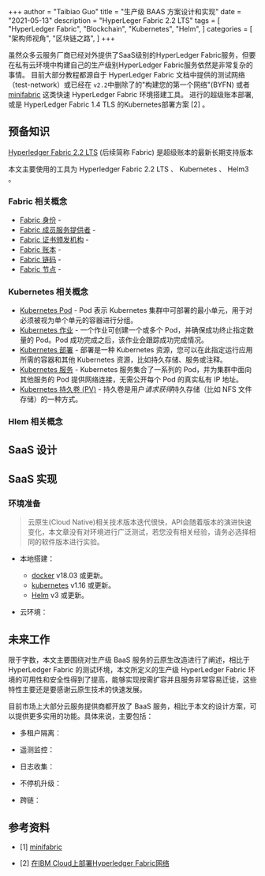 +++
author = "Taibiao Guo"
title = "生产级 BAAS 方案设计和实现"
date = "2021-05-13"
description = "HyperLeger Fabric 2.2 LTS"
tags = [
    "HyperLedger Fabric",
    "Blockchain",
    "Kubernetes",
    "Helm",
]
categories = [
    "架构师视角",
    "区块链之路",
]
+++

虽然众多云服务厂商已经对外提供了SaaS级别的HyperLedger Fabric服务，但要在私有云环境中构建自己的生产级别HyperLedger Fabric服务依然是非常复杂的事情。
目前大部分教程都源自于 HyperLedger Fabric 文档中提供的测试网络（test-network）或已经在 `v2.2`中删除了的"构建您的第一个网络"(BYFN) 或者 
[minifabric](https://github.com/hyperledger-labs/minifabric) 这类快速 HyperLedger Fabric 环境搭建工具。
进行的超级账本部署, 或是 HyperLedger Fabric 1.4 TLS 的Kubernetes部署方案 [2] 。

## 预备知识

[Hyperledger Fabric 2.2 LTS](https://www.hyperledger.org/blog/2020/07/20/new-release-hyperledger-fabric-2-2-lts) (后续简称 Fabric) 是超级账本的最新长期支持版本

本文主要使用的工具为 Hyperledger Fabric 2.2 LTS 、 Kubernetes 、 Helm3 。

### Fabric 相关概念

* [Fabric 身份](https://hyperledger-fabric.readthedocs.io/zh_CN/release-2.2/identity/identity.html) - 
* [Fabric 成员服务提供者](https://hyperledger-fabric.readthedocs.io/zh_CN/release-2.2/membership/membership.html) - 
* [Fabric 证书颁发机构](https://hyperledger-fabric-ca.readthedocs.io/en/latest/users-guide.html) - 
* [Fabric 账本](https://hyperledger-fabric.readthedocs.io/zh_CN/release-2.2/membership/membership.html) - 
* [Fabric 链码](https://hyperledger-fabric.readthedocs.io/zh_CN/release-2.2/smartcontract/smartcontract.html) - 
* [Fabric 节点](https://hyperledger-fabric.readthedocs.io/zh_CN/release-2.2/peers/peers.html) - 

### Kubernetes 相关概念

* [Kubernetes Pod](https://kubernetes.io/docs/concepts/workloads/pods/pod/) - Pod 表示 Kubernetes 集群中可部署的最小单元，用于对必须被视为单个单元的容器进行分组。
* [Kubernetes 作业](https://kubernetes.io/docs/concepts/workloads/controllers/jobs-run-to-completion/) - 一个作业可创建一个或多个 Pod，并确保成功终止指定数量的 Pod。Pod 成功完成之后，该作业会跟踪成功完成情况。
* [Kubernetes 部署](https://kubernetes.io/docs/concepts/workloads/controllers/deployment/) - 部署是一种 Kubernetes 资源，您可以在此指定运行应用所需的容器和其他 Kubernetes 资源，比如持久存储、服务或注释。
* [Kubernetes 服务](https://kubernetes.io/docs/concepts/services-networking/service/) - Kubernetes 服务集合了一系列的 Pod，并为集群中面向其他服务的 Pod 提供网络连接，无需公开每个 Pod 的真实私有 IP 地址。
* [Kubernetes 持久卷 (PV)](https://kubernetes.io/docs/concepts/storage/persistent-volumes/) - 持久卷是用户*请求获得*持久存储（比如 NFS 文件存储）的一种方式。

### Hlem 相关概念

##  SaaS 设计



## SaaS 实现

### 环境准备

> 云原生(Cloud Native)相关技术版本迭代很快，API会随着版本的演进快速变化，本文章没有对环境进行广泛测试，若您没有相关经验，请务必选择相同的软件版本进行实验。

* 本地搭建：
    * [docker](https://www.docker.com/) v18.03 或更新。
    * [kubernetes]() v1.16 或更新。
    * [Helm]() v3 或更新。
    
* 云环境：

## 未来工作

限于字数，本文主要围绕对生产级 BaaS 服务的云原生改造进行了阐述，相比于 HyperLedger Fabric 的测试环境，本文所定义的生产级 HyperLedger Fabric
环境的可用性和安全性得到了提高，能够实现按需扩容并且服务非常容易迁徙，这些特性主要还是要感谢云原生技术的快速发展。

目前市场上大部分云服务提供商都开放了 BaaS 服务，相比于本文的设计方案，可以提供更多实用的功能。具体来说，主要包括：

* 多租户隔离：

* 遥测监控：

* 日志收集：

* 不停机升级：

* 跨链：

## 参考资料

- [1] [minifabric](https://github.com/hyperledger-labs/minifabric)

- [2] [在IBM Cloud上部署Hyperledger Fabric网络](https://github.com/IBM/blockchain-network-on-kubernetes)

